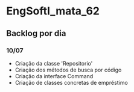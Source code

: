 # EngSoftI_mata_62

## Backlog por dia
### 10/07
* Criação da classe 'Repositorio'
* Criação dos métodos de busca por código
* Criação da interface Command
* Criação de classes concretas de empréstimo
